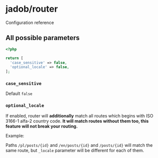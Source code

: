 # jadob/router

Configuration reference



## All possible parameters

````php
<?php

return [
  'case_sensitive' => false,
  'optional_locale' => false,
];
````

### ``case_sensitive``

Default ``false``


### ``optional_locale``

If enabled, router will **additionally** match all routes which begins with ISO 3166-1 alfa-2
country code. **It will match routes without them too, this feature will not break your routing.**

Example:

Paths ``/pl/posts/{id}`` and ``/en/posts/{id}`` and ``/posts/{id}`` will match the same route, 
but ``_locale`` parameter will be different for each of them.